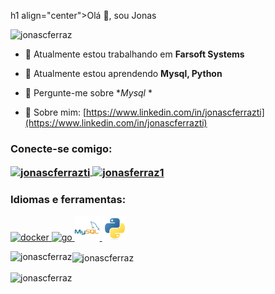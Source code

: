 h1 align="center">Olá 👋, sou Jonas</h1>
<p align="left"> <img src="https://komarev.com/ghpvc/?username=jonascferraz&label=Profile%20views&color =0e75b6&style=flat" alt="jonascferraz" /> </p>

- 🔭 Atualmente estou trabalhando em **Farsoft Systems**

- 🌱 Atualmente estou aprendendo **Mysql, Python**

- 💬 Pergunte-me sobre **Mysql* *

- 📄 Sobre mim: [https://www.linkedin.com/in/jonascferrazti](https://www.linkedin.com/in/jonascferrazti)

<h3 align="left">Conecte-se comigo:</ h3>
<p align="left">
<a href="https://linkedin.com/in/jonascferrazti" target="blank"><img align="center" src="https://raw.githubusercontent .com/rahuldkjain/github-profile-readme-generator/master/src/images/icons/Social/linked-in-alt.svg" alt="jonascferrazti" height="30" width="40" /></ a>
<a href="https://instagram.com/jonasferraz1" target="blank"><img align="center" src="https://raw.githubusercontent.com/rahuldkjain/github-profile-readme -generator/master/src/images/icons/Social/instagram.svg" alt="jonasferraz1" height="30" width="40" /></a> </p> <h3 align="left
"

> Idiomas e ferramentas:</h3>
<p align="left"> <a href="https://www.docker.com/" target="_blank" rel="noreferrer"> <img src="https: //raw.githubusercontent.com/devicons/devicon/master/icons/docker/docker-original-wordmark.svg" alt="docker" width="40" height="40"/> </a> <a href ="https://golang.org" target="_blank" rel="noreferrer"> <img src="https://raw.githubusercontent.com/devicons/devicon/master/icons/go/go-original. svg" alt="go" width="40" height="40"/> </a> <a href="https://www.mysql.com/" target="_blank" rel="noreferrer"> <img src="https://raw.githubusercontent.com/devicons/devicon/master/icons/mysql/mysql-original-wordmark.svg" alt="mysql" width="40" height="40"/> </a> <a href="https://www.python.org" target="_blank" rel="noreferrer"> <img src="https://raw.githubusercontent.com/devicons/devicon/master /icons/python/python-original.svg" alt="python" width="40" height="40"/> </a> </p> <p>

<img align="left" src="https ://github-readme-stats.vercel.app/api/top-langs?username=jonascferraz&show_icons=true&theme=dark&locale=en&layout=compact" alt="jonascferraz" /></p>

<p> <img align= "center" src="https://github-readme-stats.vercel.app/api?username=jonascferraz&show_icons=true&theme=dark&locale=en" alt="jonascferraz" /></p>

<p><img align= "center" src="https://github-readme-streak-stats.herokuapp.com/?user=jonascferraz&theme=dark" alt="jonascferraz" /></p>
